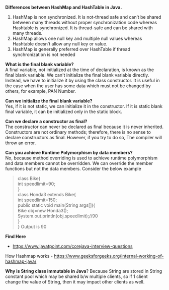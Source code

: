 **Differences between HashMap and HashTable in Java.**
1. HashMap is non synchronized. It is not-thread safe and can’t be shared between many threads without proper synchronization code whereas Hashtable is synchronized. It is thread-safe and can be shared with many threads.
2. HashMap allows one null key and multiple null values whereas Hashtable doesn’t allow any null key or value.
3. HashMap is generally preferred over HashTable if thread synchronization is not needed

**What is the final blank variable?**<br/>
A final variable, not initialized at the time of declaration, is known as the final blank variable. We can't initialize the final blank variable directly. Instead, we have to initialize it by using the class constructor. It is useful in the case when the user has some data which must not be changed by others, for example, PAN Number. 

**Can we initialize the final blank variable?**<br/>
Yes, if it is not static, we can initialize it in the constructor. If it is static blank final variable, it can be initialized only in the static block.

**Can we declare a constructor as final?**<br/>
The constructor can never be declared as final because it is never inherited. Constructors are not ordinary methods; therefore, there is no sense to declare constructors as final. However, if you try to do so, The compiler will throw an error.

**Can you achieve Runtime Polymorphism by data members?**<br/>
No, because method overriding is used to achieve runtime polymorphism and data members cannot be overridden. We can override the member functions but not the data members. Consider the below example<br/>
>class Bike{  
  >int speedlimit=90;  
>}  
>class Honda3 extends Bike{  
  >int speedlimit=150;  
  >public static void main(String args[]){  
  >Bike obj=new Honda3();  
  >System.out.println(obj.speedlimit);//90  
   }  
>}
>Output is 90

**Find Here**
* https://www.javatpoint.com/corejava-interview-questions

How Hashmap works - https://www.geeksforgeeks.org/internal-working-of-hashmap-java/

**Why is String class immutable in Java**?
Because String are stored in String constant pool which may be shared b/w multiple clients, so if 1 client change the value of String, then it may impact other clients as well.
